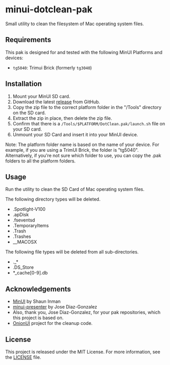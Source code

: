 # minui-dotclean-pak
Small utility to clean the filesystem of Mac operating system files.

## Requirements

This pak is designed for and tested with the following MinUI Platforms and devices:

- `tg5040`: Trimui Brick (formerly `tg3040`)

## Installation

1. Mount your MinUI SD card.
2. Download the latest [release](https://github.com/laesetuc/minui-dotclean-pak/releases) from GitHub.
3. Copy the zip file to the correct platform folder in the "/Tools" directory on the SD card.
4. Extract the zip in place, then delete the zip file.
5. Confirm that there is a `/Tools/$PLATFORM/DotClean.pak/launch.sh` file on your SD card.
6. Unmount your SD Card and insert it into your MinUI device.

Note: The platform folder name is based on the name of your device. For example, if you are using a TrimUI Brick, the folder is "tg5040". Alternatively, if you're not sure which folder to use, you can copy the .pak folders to all the platform folders.

## Usage

Run the utility to clean the SD Card of Mac operating system files.

The following directory types will be deleted.
- .Spotlight-V100 
- .apDisk 
- .fseventsd 
- .TemporaryItems 
- .Trash 
- .Trashes
- __MACOSX

The following file types will be deleted from all sub-directories.
- ._*
- .DS_Store
- *_cache[0-9].db 

## Acknowledgements

- [MinUI](https://github.com/shauninman/MinUI) by Shaun Inman
- [minui-presenter](https://github.com/josegonzalez/minui-presenter) by Jose Diaz-Gonzalez
- Also, thank you, Jose Diaz-Gonzalez, for your pak repositories, which this project is based on.
- [OnionUI](https://github.com/OnionUI/Onion) project for the cleanup code.

## License

This project is released under the MIT License. For more information, see the [LICENSE](LICENSE) file.